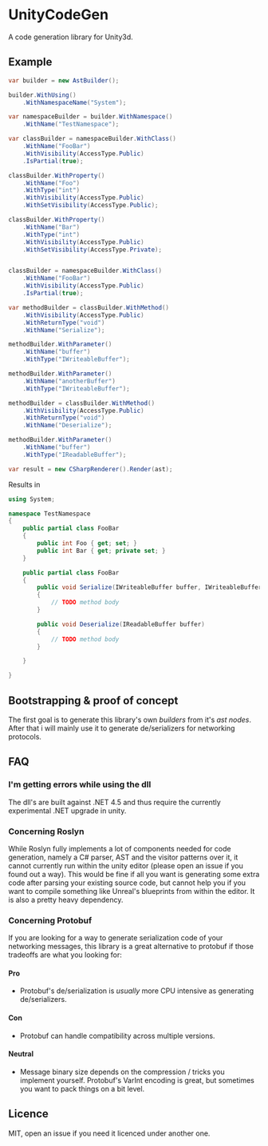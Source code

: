 # UnityCodeGen

A code generation library for Unity3d.

## Example

```csharp
var builder = new AstBuilder();

builder.WithUsing()
    .WithNamespaceName("System");

var namespaceBuilder = builder.WithNamespace()
    .WithName("TestNamespace");

var classBuilder = namespaceBuilder.WithClass()
    .WithName("FooBar")
    .WithVisibility(AccessType.Public)
    .IsPartial(true);

classBuilder.WithProperty()
    .WithName("Foo")
    .WithType("int")
    .WithVisibility(AccessType.Public)
    .WithSetVisibility(AccessType.Public);

classBuilder.WithProperty()
    .WithName("Bar")
    .WithType("int")
    .WithVisibility(AccessType.Public)
    .WithSetVisibility(AccessType.Private);


classBuilder = namespaceBuilder.WithClass()
    .WithName("FooBar")
    .WithVisibility(AccessType.Public)
    .IsPartial(true);

var methodBuilder = classBuilder.WithMethod()
    .WithVisibility(AccessType.Public)
    .WithReturnType("void")
    .WithName("Serialize");

methodBuilder.WithParameter()
    .WithName("buffer")
    .WithType("IWriteableBuffer");

methodBuilder.WithParameter()
    .WithName("anotherBuffer")
    .WithType("IWriteableBuffer");

methodBuilder = classBuilder.WithMethod()
    .WithVisibility(AccessType.Public)
    .WithReturnType("void")
    .WithName("Deserialize");

methodBuilder.WithParameter()
    .WithName("buffer")
    .WithType("IReadableBuffer");

var result = new CSharpRenderer().Render(ast);
```

Results in

```csharp
using System;

namespace TestNamespace
{
    public partial class FooBar
    {
        public int Foo { get; set; }
        public int Bar { get; private set; }
    }

    public partial class FooBar
    {
        public void Serialize(IWriteableBuffer buffer, IWriteableBuffer anotherBuffer)
        {
            // TODO method body
        }

        public void Deserialize(IReadableBuffer buffer)
        {
            // TODO method body
        }

    }

}

```

## Bootstrapping & proof of concept

The first goal is to generate this library's own _builders_ from it's _ast nodes_. After that i will mainly use it to generate de/serializers for networking protocols.

## FAQ

### I'm getting errors while using the dll

The dll's are built against .NET 4.5 and thus require the currently experimental .NET upgrade in unity.

### Concerning Roslyn

While Roslyn fully implements a lot of components needed for code generation, namely a C# parser, AST and the visitor patterns over it, it cannot currently run within the unity editor (please open an issue if you found out a way). This would be fine if all you want is generating some extra code after parsing your existing source code, but cannot help you if you want to compile something like Unreal's blueprints from within the editor. It is also a pretty heavy dependency.

### Concerning Protobuf

If you are looking for a way to generate serialization code of your networking messages, this library is a great alternative to protobuf if those tradeoffs are what you looking for:

#### Pro

* Protobuf's de/serialization is _usually_ more CPU intensive as generating de/serializers.

#### Con

* Protobuf can handle compatibility across multiple versions.

#### Neutral

* Message binary size depends on the compression / tricks you implement yourself. Protobuf's VarInt encoding is great, but sometimes you want to pack things on a bit level.

## Licence

MIT, open an issue if you need it licenced under another one.
